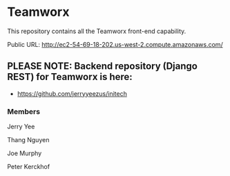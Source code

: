 # Teamworx
This repository contains all the Teamworx front-end capability.

Public URL: http://ec2-54-69-18-202.us-west-2.compute.amazonaws.com/

## PLEASE NOTE: Backend repository (Django REST) for Teamworx is here:
  - https://github.com/jerryyeezus/initech

### Members

Jerry Yee

Thang Nguyen

Joe Murphy

Peter Kerckhof
